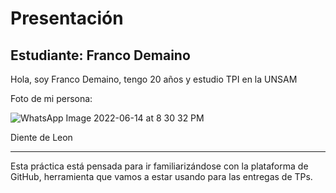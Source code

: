# Presentación

## Estudiante: Franco Demaino

Hola, soy Franco Demaino, tengo 20 años y estudio TPI en la UNSAM

Foto de mi persona:

![WhatsApp Image 2022-06-14 at 8 30 32 PM](https://user-images.githubusercontent.com/127902002/225368387-6d093161-fb09-469c-815b-ae5363f87e32.jpeg)

Diente de Leon

------

Esta práctica está pensada para ir familiarizándose con la plataforma de GitHub, herramienta que vamos a estar usando para las entregas de TPs.

